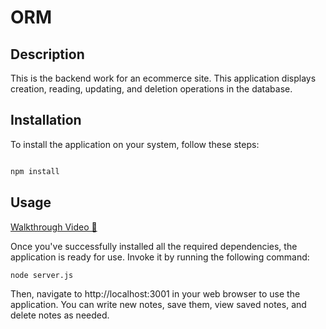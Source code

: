 # ORM
## Description
This is the backend work for an ecommerce site. This application displays creation, reading, updating, and deletion operations in the database.

##  Installation
To install the application on your system, follow these steps:
```bash

npm install
```

##  Usage
[Walkthrough Video 🎥](https://drive.google.com/file/d/1WF-NElLtaC_rsIDY_L_Vd64WaTBqsmaN/view?usp=sharing)

Once you've successfully installed all the required dependencies, the application is ready for use. Invoke it by running the following command:

```bash
node server.js
```
Then, navigate to http://localhost:3001 in your web browser to use the application. You can write new notes, save them, view saved notes, and delete notes as needed.
